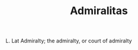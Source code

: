 ---
title: Admiralitas
letter: A
permalink: "/definitions/bld-admiralitas.html"
body: L. Lat Admiralty; the admiralty, or court of admiralty
published_at: '2018-07-07'
source: Black's Law Dictionary 2nd Ed (1910)
layout: post
---
